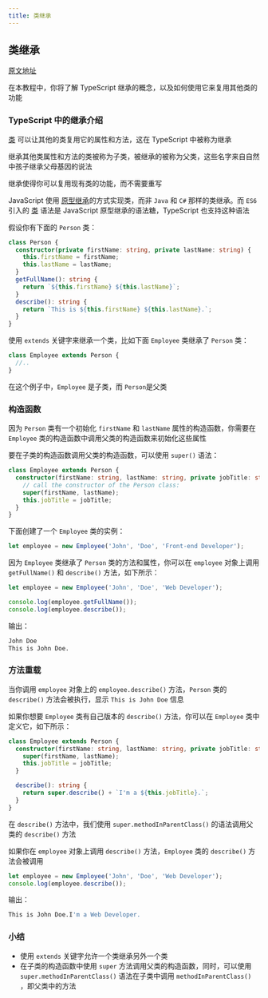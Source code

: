 ```yaml
---
title: 类继承
---
```


## 类继承

[原文地址](https://www.typescripttutorial.net/typescript-tutorial/typescript-inheritance/)

在本教程中，你将了解 TypeScript 继承的概念，以及如何使用它来复用其他类的功能

### TypeScript 中的继承介绍

[类](/5-classes/1-class/) 可以让其他的类复用它的属性和方法，这在 TypeScript 中被称为继承

继承其他类属性和方法的类被称为子类，被继承的被称为父类，这些名字来自自然中孩子继承父母基因的说法

继承使得你可以复用现有类的功能，而不需要重写

JavaScript 使用 [原型继承](/5-classes/1-class/)的方式实现类，而非 `Java` 和 `C#` 那样的类继承。而 `ES6` 引入的 [类](/5-classes/1-class/) 语法是 JavaScript 原型继承的语法糖，TypeScript 也支持这种语法

假设你有下面的 `Person` 类：

```ts
class Person {
  constructor(private firstName: string, private lastName: string) {
    this.firstName = firstName;
    this.lastName = lastName;
  }
  getFullName(): string {
    return `${this.firstName} ${this.lastName}`;
  }
  describe(): string {
    return `This is ${this.firstName} ${this.lastName}.`;
  }
}
```

使用 `extends` 关键字来继承一个类，比如下面 `Employee` 类继承了 `Person` 类：

```ts
class Employee extends Person {
  //..
}
```

在这个例子中，`Employee` 是子类，而 `Person`是父类

### 构造函数

因为 `Person` 类有一个初始化 `firstName` 和 `lastName` 属性的构造函数，你需要在 `Employee` 类的构造函数中调用父类的构造函数来初始化这些属性

要在子类的构造函数调用父类的构造函数，可以使用 `super()` 语法：

```ts
class Employee extends Person {
  constructor(firstName: string, lastName: string, private jobTitle: string) {
    // call the constructor of the Person class:
    super(firstName, lastName);
    this.jobTitle = jobTitle;
  }
}
```

下面创建了一个 `Employee` 类的实例：

```ts
let employee = new Employee('John', 'Doe', 'Front-end Developer');
```

因为 `Employee` 类继承了 `Person` 类的方法和属性，你可以在 `employee` 对象上调用 `getFullName()` 和 `describe()` 方法，如下所示：

```ts
let employee = new Employee('John', 'Doe', 'Web Developer');

console.log(employee.getFullName());
console.log(employee.describe());
```

输出：

```sh
John Doe
This is John Doe.
```

### 方法重载

当你调用 `employee` 对象上的 `employee.describe()` 方法，`Person` 类的 `describe()` 方法会被执行，显示 `This is John Doe` 信息

如果你想要 `Employee` 类有自己版本的 `describe()` 方法，你可以在 `Employee` 类中定义它，如下所示：

```ts
class Employee extends Person {
  constructor(firstName: string, lastName: string, private jobTitle: string) {
    super(firstName, lastName);
    this.jobTitle = jobTitle;
  }

  describe(): string {
    return super.describe() + `I'm a ${this.jobTitle}.`;
  }
}
```

在 `describe()` 方法中，我们使用 `super.methodInParentClass()` 的语法调用父类的 `describe()` 方法

如果你在 `employee` 对象上调用 `describe()` 方法，`Employee` 类的 `describe()` 方法会被调用

```ts
let employee = new Employee('John', 'Doe', 'Web Developer');
console.log(employee.describe());
```

输出：

```sh
This is John Doe.I'm a Web Developer.
```

### 小结

- 使用 `extends` 关键字允许一个类继承另外一个类
- 在子类的构造函数中使用 `super` 方法调用父类的构造函数，同时，可以使用 `super.methodInParentClass()` 语法在子类中调用 `methodInParentClass()` ，即父类中的方法
